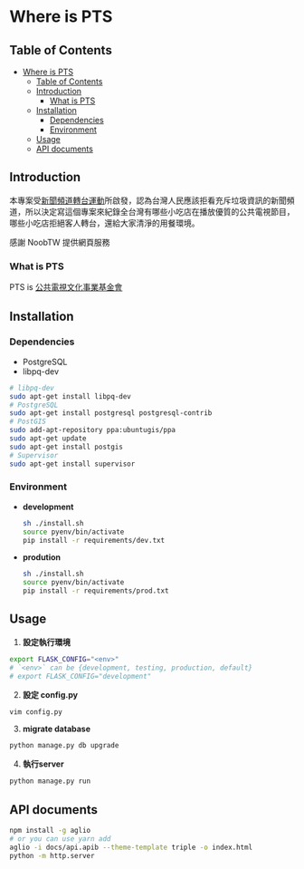 # Where is PTS

## Table of Contents

- [Where is PTS](#where-is-pts)
  - [Table of Contents](#table-of-contents)
  - [Introduction](#introduction)
    - [What is PTS](#what-is-pts)
  - [Installation](#installation)
    - [Dependencies](#dependencies)
    - [Environment](#environment)
  - [Usage](#usage)
  - [API documents](#api-documents)

## Introduction

本專案受[新聞頻道轉台運動](https://www.facebook.com/ChangeChannelMov/)所啟發，認為台灣人民應該拒看充斥垃圾資訊的新聞頻道，所以決定寫這個專案來紀錄全台灣有哪些小吃店在播放優質的公共電視節目，哪些小吃店拒絕客人轉台，還給大家清淨的用餐環境。

感謝 NoobTW 提供網頁服務

### What is PTS

PTS is [公共電視文化事業基金會](https://www.pts.org.tw/)

## Installation

### Dependencies

* PostgreSQL
* libpq-dev

```bash
# libpq-dev
sudo apt-get install libpq-dev
# PostgreSQL
sudo apt-get install postgresql postgresql-contrib
# PostGIS
sudo add-apt-repository ppa:ubuntugis/ppa
sudo apt-get update
sudo apt-get install postgis
# Supervisor
sudo apt-get install supervisor
```

### Environment

- **development**

    ```bash
    sh ./install.sh
    source pyenv/bin/activate
    pip install -r requirements/dev.txt
    ```

- **prodution**

    ```bash
    sh ./install.sh
    source pyenv/bin/activate
    pip install -r requirements/prod.txt
    ```

## Usage

1. **設定執行環境**

```bash
export FLASK_CONFIG="<env>"
# `<env>` can be {development, testing, production, default}
# export FLASK_CONFIG="development"
```

2. **設定 config.py**

```bash
vim config.py
```

3. **migrate database**

```bash
python manage.py db upgrade
```

4. **執行server**

```bash
python manage.py run
```

## API documents

```sh
npm install -g aglio
# or you can use yarn add
aglio -i docs/api.apib --theme-template triple -o index.html
python -m http.server
```
